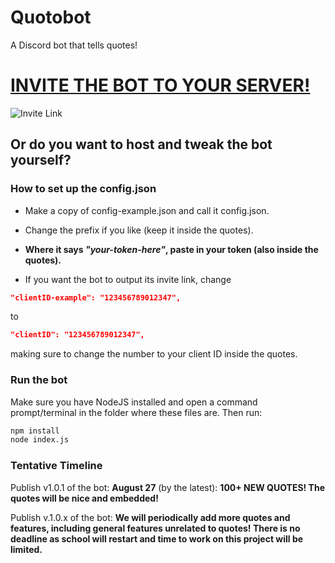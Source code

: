 # Quotobot
A Discord bot that tells quotes!

# [INVITE THE BOT TO YOUR SERVER!](http://quotobot.ml)
![Invite Link](http://quotobot.ml)

## Or do you want to host and tweak the bot yourself?

### How to set up the config.json
- Make a copy of config-example.json and call it config.json. 

- Change the prefix if you like (keep it inside the quotes). 

- **Where it says *"your-token-here"*, paste in your token (also inside the quotes).** 

- If you want the bot to output its invite link, change
```json
"clientID-example": "123456789012347",
```
to
```json
"clientID": "123456789012347",
```
making sure to change the number to your client ID inside the quotes.
### Run the bot
Make sure you have NodeJS installed and open a command prompt/terminal in the folder where these files are. Then run:
```bash
npm install
node index.js
```

### Tentative Timeline
Publish v1.0.1 of the bot: **August 27** (by the latest): **100+ NEW QUOTES! The quotes will be nice and embedded!**

Publish v.1.0.x of the bot: **We will periodically add more quotes and features, including general features unrelated to quotes! There is no deadline as school will restart and time to work on this project will be limited.**
